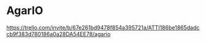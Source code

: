# AgarIO
https://trello.com/invite/b/67e261bd9478f854a395721a/ATTI186be1865dadccb9f383d780186a0a28DA54EE78/agario
